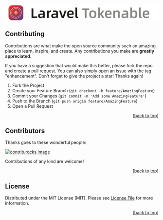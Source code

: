 <a id="readme-top"></a>

<p align="center">
    <img src="docs/.vuepress/public/LaravelTokenableIcon.svg" alt="Logo Laravel Tokenable">
</p>

<!-- CONTRIBUTING -->

## Contributing

Contributions are what make the open source community such an amazing place to learn, inspire, and create. Any contributions you make are **greatly appreciated**.

If you have a suggestion that would make this better, please fork the repo and create a pull request. You can also simply open an issue with the tag "enhancement".
Don't forget to give the project a star! Thanks again!

1. Fork the Project
2. Create your Feature Branch (`git checkout -b feature/AmazingFeature`)
3. Commit your Changes (`git commit -m 'Add some AmazingFeature'`)
4. Push to the Branch (`git push origin feature/AmazingFeature`)
5. Open a Pull Request

<p align="right">[<a href="#readme-top">back to top</a>]</p>

<!-- CONTRIBUTORS -->

## Contributors

Thanks goes to these wonderful people:

<a href="https://github.com/jundayw/laravel-tokenable/graphs/contributors">
  <img src="https://contrib.rocks/image?repo=jundayw/laravel-tokenable" alt="contrib.rocks image" />
</a>

Contributions of any kind are welcome!

<p align="right">[<a href="#readme-top">back to top</a>]</p>

<!-- LICENSE -->

## License

Distributed under the MIT License (MIT). Please see [License File] for more information.

<p align="right">[<a href="#readme-top">back to top</a>]</p>

[GitHub Tag]: https://img.shields.io/github/v/tag/jundayw/laravel-tokenable

[Total Downloads]: https://img.shields.io/packagist/dt/jundayw/tokenable?style=flat-square

[Packagist Version]: https://img.shields.io/packagist/v/jundayw/tokenable

[Packagist PHP Version Support]: https://img.shields.io/packagist/php-v/jundayw/tokenable

[Packagist License]: https://img.shields.io/github/license/jundayw/laravel-tokenable

[GitHub Tag URL]: https://github.com/jundayw/laravel-tokenable/tags

[Packagist URL]: https://packagist.org/packages/jundayw/tokenable

[Repository URL]: https://github.com/jundayw/laravel-tokenable

[GitHub Open Issues]: https://github.com/jundayw/laravel-tokenable/issues

[Composer]: https://getcomposer.org

[License File]: https://github.com/jundayw/laravel-tokenable/blob/main/LICENSE

